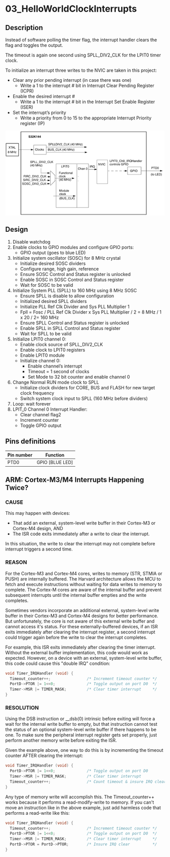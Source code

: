 # 03_HelloWorldClockInterrupts

## Description
Instead of software polling the timer flag, the interrupt handler clears the flag and toggles the output.

The timeout is again one second using SPLL_DIV2_CLK for the LPIT0 timer clock.

To initialize an interrupt three writes to the NVIC are taken in this project:

* Clear any prior pending interrupt (in case there was one)
  * Write a 1 to the interrupt # bit in Interrupt Clear Pending Register (ICPR)
* Enable the desired interrupt #
  * Write a 1 to the interrupt # bit in the Interrupt Set Enable Register (ISER)
* Set the interrupt’s priority
  * Write a priority from 0 to 15 to the appropriate Interrupt Priority register (IP)

![Hello World + Interrupts block diagram](03_HelloWorldClockInterrupts.assets/Hello%20World%20+%20Interrupts%20block%20diagram.PNG)

## Design
1. Disable watchdog
2. Enable clocks to GPIO modules and configure GPIO ports:
   * GPIO output (goes to blue LED)
3. Initialize system oscillator (SOSC) for 8 MHz crystal
   * Initialize desired SOSC dividers
   * Configure range, high gain, reference
   * Ensure SOSC Control and Status register is unlocked
   * Enable SOSC in SOSC Control and Status register
   * Wait for SOSC to be valid
4. Initialize System PLL (SPLL) to 160 MHz using 8 MHz SOSC
   * Ensure SPLL is disable to allow configuration
   * Initialized desired SPLL dividers
   * Initialize PLL Ref Clk Divider and Sys PLL Multiplier 1
   * Fpll = Fosc / PLL Ref Clk Divider x Sys PLL Multiplier / 2 = 8 MHz / 1 x 20 / 2= 160 MHz
   * Ensure SPLL Control and Status register is unlocked
   * Enable SPLL in SPLL Control and Status register
   * Wait for SPLL to be valid
5. Initialize LPIT0 channel 0:
   * Enable clock source of SPLL_DIV2_CLK
   * Enable clock to LPIT0 registers
   * Enable LPIT0 module
   * Initialize channel 0:
     * Enable channel’s interrupt
     * Timeout = 1 second of clocks
     * Set Mode to 32 bit counter and enable channel 0
6. Change Normal RUN mode clock to SPLL
   * Initialize clock dividers for CORE, BUS and FLASH for new target clock frequency
   * Switch system clock input to SPLL (160 MHz before dividers)
7. Loop: wait forever
8. LPIT_0 Channel 0 Interrupt Handler:
   * Clear channel flag2
   * Increment counter
   * Toggle GPIO output

## Pins definitions

| Pin number | Function        |
| ---------- | --------------- |
| PTD0       | GPIO [BLUE LED] |

## ARM: Cortex-M3/M4 Interrupts Happening Twice?

### CAUSE
This may happen with devices:

* That add an external, system-level write buffer in their Cortex-M3 or Cortex-M4 design, AND
* The ISR code exits immediately after a write to clear the interrupt.

In this situation, the write to clear the interrupt may not complete before interrupt triggers a second time.

### REASON

For the Cortex-M3 and Cortex-M4 cores, writes to memory (STR, STMIA or PUSH) are internally buffered. The Harvard architecture allows the MCU to fetch and execute instructions without waiting for data writes to memory to complete. The Cortex-M cores are aware of the internal buffer and prevent subsequent interrupts until the internal buffer empties and the write completes.

Sometimes vendors incorporate an additional external, system-level write buffer in their Cortex-M3 and Cortex-M4 designs for better performance. But unfortunately, the core is not aware of this external write buffer and cannot access it's status. For these externally-buffered devices, if an ISR exits immediately after clearing the interrupt register, a second interrupt could trigger again before the write to clear the interrupt completes.

For example, this ISR exits immediately after clearing the timer interrupt. Without the external buffer implementation, this code would work as expected. However, on a device with an external, system-level write buffer, this code could cause this "double IRQ" condition:

```c
void Timer_IRQHandler (void) {
  Timeout_counter++;                /* Increment timeout counter */
  PortD->PTOR |= 1<<0;              /* Toggle output on port D0  */
  Timer->MSR |= TIMER_MASK;         /* Clear timer interrupt     */
}
```

### RESOLUTION

Using the DSB instruction or __dsb(0) intrinsic before exiting will force a wait for the internal write buffer to empty, but that instruction cannot test the status of an optional system-level write buffer if there happens to be one. To make sure the peripheral interrupt register gets set properly, just perform another memory write before exiting the ISR.

Given the example above, one way to do this is by incrementing the timeout counter AFTER clearing the interrupt:

```c
void Timer_IRQHandler (void) {
  PortD->PTOR |= 1<<0;              /* Toggle output on port D0         */
  Timer->MSR |= TIMER_MASK;         /* Clear timer interrupt            */
  Timeout_counter++;                /* Count timeout & insure IRQ clear */
}
```

Any type of memory write will accomplish this. The Timeout_counter\+\+ works because it performs a read-modify-write to memory. If you can't move an instruction like in the above example, just add harmless code that performs a read-write like this:

```c
void Timer_IRQHandler (void) {
  Timeout_counter++;                /* Increment timeout counter */
  PortD->PTOR |= 1<<0;              /* Toggle output on port D0  */
  Timer->MSR |= TIMER_MASK;         /* Clear timer interrupt     */
  PortD->PTOR = PortD->PTOR;        /* Insure IRQ clear          */
}
```

